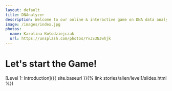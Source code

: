 ```yaml
---
layout: default
title: DNAnalyzer
description: Welcome to our online & interactive game on DNA data analysis
image: /images/index.jpg
photos:
  name: Karolina Kołodziejczak
  url: https://unsplash.com/photos/YvJS3NJwhjk
---
```


# Let's start the Game!

[Level 1: Introduction]({{ site.baseurl }}{% link stories/alien/level1/slides.html %})